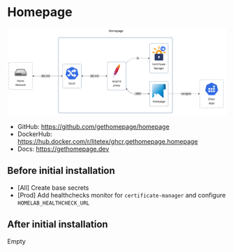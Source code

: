 # Homepage

![diagram](../../docs/diagrams/out/apps/homepage.png)

- GitHub: <https://github.com/gethomepage/homepage>
- DockerHub: <https://hub.docker.com/r/litetex/ghcr.gethomepage.homepage>
- Docs: <https://gethomepage.dev>

## Before initial installation

- \[All\] Create base secrets
- \[Prod\] Add healthchecks monitor for `certificate-manager` and configure `HOMELAB_HEALTHCHECK_URL`

## After initial installation

Empty
